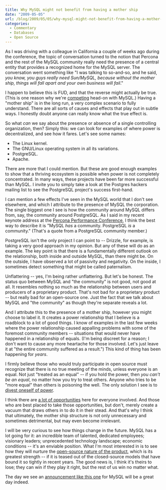 ```yaml
---
title: Why MySQL might not benefit from having a mother ship
date: "2009-05-05"
url: /blog/2009/05/05/why-mysql-might-not-benefit-from-having-a-mother-ship/
categories:
  - Commentary
  - Databases
  - Open Source
---
```

As I was driving with a colleague in California a couple of weeks ago during the conference, the topic of conversation turned to the notion that Percona and the rest of the MySQL community really need the presence of a central entity that provides a recognized home for the MySQL server. The conversation went something like "I was talking to so-and-so, and he said, *you know, you guys really need Sun/MySQL, because without the mother ship, things will fall apart and your own business will fail*."

I happen to believe this is FUD, and that the reverse might actually be true. (This is one reason why we're [competing](/blog/2009/04/20/a-review-of-how-life-imitates-chess/) head-on with MySQL.) Having a "mother ship" is in the long run, a very complex scenario to fully understand. There are all sorts of causes and effects that play out in subtle ways. I honestly doubt anyone can really know what the true effect is.

So what *can* we say about the presence or absence of a single controlling organization, then? Simply this: we can look for examples of where power is decentralized, and see how it fares. Let's see some names:

*   The Linux kernel.
*   The GNU/Linux operating system in all its variations.
*   PostgreSQL.
*   Apache.

There are more that I could mention. But these are good enough examples to show that a thriving ecosystem is possible when power is not completely concentrated. In many ways, these projects have been far more successful than MySQL. I invite you to simply take a look at the Postgres hackers mailing list to see the PostgreSQL project's success first-hand.

I can mention a few effects I've seen in the MySQL world that I don't see elsewhere, and which I attribute to the presence of MySQL the corporation. The single biggest one I see is how the community around MySQL differs from, say, the community around PostgreSQL. As I said in my recent keynote address at the [Percona Performance Conference](http://conferences.percona.com/), I think the best way to describe it is "MySQL *has* a community. PostgreSQL *is* a community." (That's a quote from a PostgreSQL community member.)

PostgreSQL isn't the only project I can point to -- Drizzle, for example, is taking a very good approach in my opinion. But any of these will do as an example. The key point is that there is a fundamentally different outlook on the relationship, both inside and outside MySQL, than there might be. On the outside, I have observed a lot of passivity and negativity. On the inside, I sometimes detect something that might be called paternalism.

Unflattering -- yes, I'm being rather unflattering. But let's be honest. The status quo between MySQL and "the community" is not good, not good at all. It resembles nothing so much as the relationship between users and producers of a proprietary product. That's not bad for a proprietary product -- but really bad for an open-source one. Just the fact that we talk about MySQL and "the community" as though they're separate reveals a lot.

And I attribute this to the presence of a mother ship, however you might choose to label it. It creates a power relationship that I believe is a roadblock to a lot of good things. I know of examples in the last few weeks where the power relationship caused appalling problems with some of the foremost community members -- situations that would never have happened in a relationship of equals. (I'm being discreet for a reason; I don't want to cause any more heartache for those involved. Let's just leave it at "the entire community suffered as a result.") This kind of thing has been happening for *years*.

I firmly believe those who would truly participate in open source must recognize that there is no true meeting of the minds, unless everyone is an equal. Not just "treated as an equal" -- if you hold the power, then *you can't be an equal*, no matter how you try to treat others. Anyone who tries to be "more equal" than others is poisoning the well. The only solution I see is to [divest oneself of power](/blog/2009/03/08/making-maatkit-more-open-source-one-step-at-a-time/).

I think there are [a lot of opportunities](/blog/2007/08/12/what-would-make-me-buy-mysql-enterprise/) here for everyone involved. And those who are best placed to take those opportunities, but don't, merely create a vacuum that draws others in to do it in their stead. And that's why I think that ultimately, the mother ship structure is not only unnecessary and sometimes detrimental, but may even become irrelevant.

I will be very curious to see how things change in the future. MySQL has a lot going for it: an incredible team of talented, dedicated employees; visionary leaders; unprecedented technology landscape; economic conditions -- it's an enviable position. What I'm most interested in is to see how they will nurture the [open-source nature of the product](/blog/2008/05/14/mysql-free-software-but-not-open-source/), which is its greatest strength -- if it is teased out of the closed-source models that have bound it so tightly in recent years. The good news is, I think it's theirs to lose; they can win if they play it right, but the rest of us win no matter what.

The day we see an [announcement like this one](http://mysqlha.blogspot.com/2009/04/hack-on-drizzle-get-paid.html) for MySQL will be a great day indeed.


